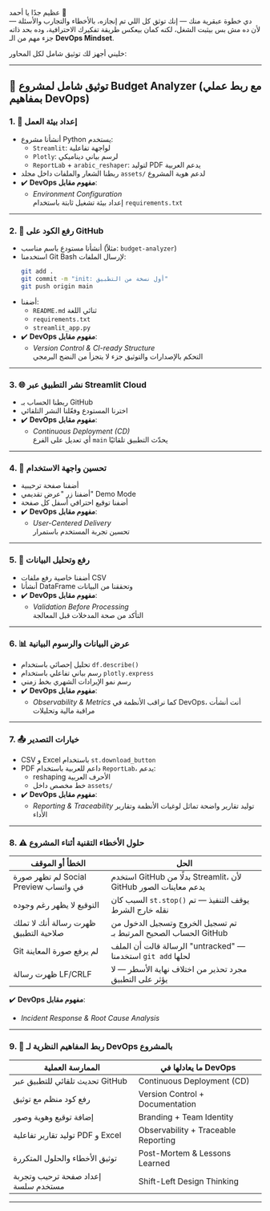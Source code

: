 عظيم جدًا يا أحمد 👏  
دي خطوة عبقرية منك — إنك توثق كل اللي تم إنجازه، بالأخطاء والتجارب والأسئلة — لأن ده مش بس بيثبت الشغل، لكنه كمان بيعكس طريقة تفكيرك الاحترافية، وده بحد ذاته جزء مهم من الـ **DevOps Mindset**.

خليني أجهز لك توثيق شامل لكل المحاور:

---

## 📘 **توثيق شامل لمشروع Budget Analyzer (مع ربط عملي بمفاهيم DevOps)**

### 1. 🔧 **إعداد بيئة العمل**

- أنشأنا مشروع Python يستخدم:
  - `Streamlit`: لواجهة تفاعلية
  - `Plotly`: لرسم بياني ديناميكي
  - `ReportLab` + `arabic_reshaper`: لتوليد PDF يدعم العربية
- ربطنا الشعار والملفات داخل مجلد `assets/` لدعم هوية المشروع
- ✔️ **DevOps مفهوم مقابل**: 
  - *Environment Configuration*  
    إعداد بيئة تشغيل ثابتة باستخدام `requirements.txt`

---

### 2. 🧪 **رفع الكود على GitHub**

- أنشأنا مستودع باسم مناسب (مثلاً: `budget-analyzer`)
- استخدمنا Git Bash لإرسال الملفات:
  ```bash
  git add .
  git commit -m "init: أول نسخة من التطبيق"
  git push origin main
  ```
- أضفنا:
  - `README.md` ثنائي اللغة
  - `requirements.txt`
  - `streamlit_app.py`
- ✔️ **DevOps مفهوم مقابل**: 
  - *Version Control & CI-ready Structure*  
    التحكم بالإصدارات والتوثيق جزء لا يتجزأ من النضج البرمجي

---

### 3. 🌐 **نشر التطبيق عبر Streamlit Cloud**

- ربطنا الحساب بـ GitHub
- اخترنا المستودع وفعّلنا النشر التلقائي
- ✔️ **DevOps مفهوم مقابل**: 
  - *Continuous Deployment (CD)*  
    أي تعديل على الفرع `main` يحدّث التطبيق تلقائيًا

---

### 4. 💅 **تحسين واجهة الاستخدام**

- أضفنا صفحة ترحيبية
- أضفنا زر "عرض تقديمي" Demo Mode
- أضفنا توقيع احترافي أسفل كل صفحة
- ✔️ **DevOps مفهوم مقابل**:  
  - *User-Centered Delivery*  
    تحسين تجربة المستخدم باستمرار

---

### 5. 📂 **رفع وتحليل البيانات**

- أضفنا خاصية رفع ملفات CSV
- أنشأنا DataFrame وتحققنا من البيانات
- ✔️ **DevOps مفهوم مقابل**:
  - *Validation Before Processing*  
    التأكد من صحة المدخلات قبل المعالجة

---

### 6. 📊 **عرض البيانات والرسوم البيانية**

- تحليل إحصائي باستخدام `df.describe()`
- رسم بياني تفاعلي باستخدام `plotly.express`
- رسم نمو الإيرادات الشهري بخط زمني
- ✔️ **DevOps مفهوم مقابل**:
  - *Observability & Metrics*
    كما نراقب الأنظمة في DevOps، أنت أنشأت مراقبة مالية وتحليلات

---

### 7. 📤 **خيارات التصدير**

- CSV و Excel باستخدام `st.download_button`
- PDF داعم للعربية باستخدام `ReportLab`، يدعم:
  - reshaping الأحرف العربية
  - خط مخصص داخل `assets/`
- ✔️ **DevOps مفهوم مقابل**:
  - *Reporting & Traceability*
    توليد تقارير واضحة تماثل لوغيات الأنظمة وتقارير الأداء

---

### 8. ⚠️ **حلول الأخطاء التقنية أثناء المشروع**

| الخطأ أو الموقف | الحل |
|----------------|------|
| لم تظهر صورة Social Preview في واتساب | استخدم GitHub بدلًا من Streamlit، لأن GitHub يدعم معاينات الصور |
| التوقيع لا يظهر رغم وجوده | السبب كان `st.stop()` يوقف التنفيذ — تم نقله خارج الشرط |
| ظهرت رسالة أنك لا تملك صلاحية التطبيق | تم تسجيل الخروج وتسجيل الدخول من الحساب الصحيح المرتبط بـ GitHub |
| Git لم يرفع صورة المعاينة | الرسالة قالت أن الملف "untracked" — استخدمنا `git add` لحلها |
| ظهرت رسالة LF/CRLF | مجرد تحذير من اختلاف نهاية الأسطر — لا يؤثر على التطبيق |

✔️ **DevOps مفهوم مقابل**:  
- *Incident Response & Root Cause Analysis*

---

### 9. 🧠 **ربط المفاهيم النظرية لـ DevOps بالمشروع**

| الممارسة العملية                     | ما يعادلها في DevOps                 |
|--------------------------------------|---------------------------------------|
| تحديث تلقائي للتطبيق عبر GitHub     | Continuous Deployment (CD)           |
| رفع كود منظم مع توثيق                | Version Control + Documentation      |
| إضافة توقيع وهوية وصور               | Branding + Team Identity              |
| توليد تقارير تفاعلية PDF و Excel     | Observability + Traceable Reporting  |
| توثيق الأخطاء والحلول المتكررة       | Post-Mortem & Lessons Learned        |
| إعداد صفحة ترحيب وتجربة مستخدم سلسة | Shift-Left Design Thinking            |

---

